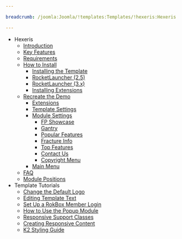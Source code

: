 ```yaml
---

breadcrumb: /joomla:Joomla/!templates:Templates/!hexeris:Hexeris

---
```


* Hexeris
    * [Introduction]()
    * [Key Features](INDEX.md#key-features)
    * [Requirements](INDEX.md#requirements)
    * [How to Install](../../platform/templates.md#how-to-install)
        * [Installing the Template](../../platform/templates.md#how-to-install-a-joomla-template)
        * [RocketLauncher (2.5)](../../platform/install_joomla_25.md)
        * [RocketLauncher (3.x)](../../platform/install_joomla_3x.md)
        * [Installing Extensions](../../platform/extensions.md#how-to-install-an-extension)
    * [Recreate the Demo](demo.md)
        * [Extensions](demo.md#recommended-extensions)
        * [Template Settings](demo_override.md)
        * [Module Settings](demo.md#module-settings)
            * [FP Showcase](demo_module_1.md)
            * [Gantry](demo_module_2.md)
            * [Popular Features](demo_module_3.md)
            * [Fracture Info](demo_module_4.md)
            * [Top Features](demo_module_5.md)
            * [Contact Us](demo_module_6.md)
            * [Copyright Menu](demo_module_7.md)
        * [Main Menu](demo.md#menu-settings)
    * [FAQ](faq.md)
    * [Module Positions](positions.md)
* Template Tutorials
    * [Change the Default Logo](how_to_edit_the_logo.md)
    * [Editing Template Text](how_to_edit_template_text.md)
    * [Set Up a RokBox Member Login](how_to_set_up_a_rokbox_member_login.md)
    * [How to Use the Popup Module](how_to_use_popup_module.md)
    * [Responsive Support Classes](responsive_support_classes.md)
    * [Creating Responsive Content](creating_responsive_content.md)
    * [K2 Styling Guide](k2_styling_guide.md)